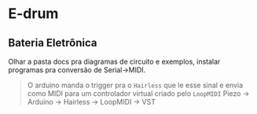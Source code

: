 
# E-drum
## Bateria Eletrônica


Olhar a pasta docs pra diagramas de circuito e exemplos, instalar programas pra conversão de Serial->MIDI.


> O arduino manda o trigger pra o `Hairless` que le esse sinal e envia como MIDI para um controlador virtual criado pelo `LoopMIDI` 
 Piezo -> Arduino -> Hairless -> LoopMIDI -> VST

